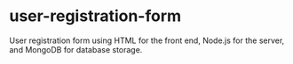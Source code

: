 # user-registration-form
User registration form using HTML for the front end, Node.js for the server, and MongoDB for database storage. 
